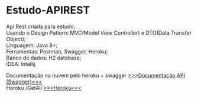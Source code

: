 # Estudo-APIREST

Api Rest criada para estudo;<br>
Usando o Design Pattern: MVC(Model View Controller) e DTO(Data Transfer Object);<br>
Linguagem: Java 8+; <br>
Ferramentas: Postman, Swagger, Heroku; <br>
Banco de dados: H2 database;<br>
IDEA: Intellij.

Documentação na nuvem pelo heroku + swagger [>>>Documentação API (Swagger)<<<](https://app-modeloapi.herokuapp.com/swagger-ui.html#/produto45controller)<br> 
Heroku /GetAll [>>>Heroku<<<](https://app-modeloapi.herokuapp.com/api/v1/produtos) 
